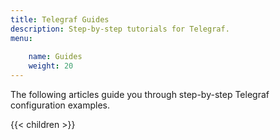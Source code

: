 ```yaml
---
title: Telegraf Guides
description: Step-by-step tutorials for Telegraf.
menu:
  
    name: Guides
    weight: 20
---
```


The following articles guide you through step-by-step Telegraf configuration examples.

{{< children >}}
